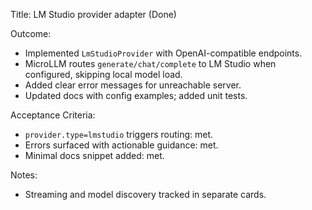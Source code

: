 Title: LM Studio provider adapter (Done)

Outcome:
- Implemented `LmStudioProvider` with OpenAI-compatible endpoints.
- MicroLLM routes `generate/chat/complete` to LM Studio when configured, skipping local model load.
- Added clear error messages for unreachable server.
- Updated docs with config examples; added unit tests.

Acceptance Criteria:
- `provider.type=lmstudio` triggers routing: met.
- Errors surfaced with actionable guidance: met.
- Minimal docs snippet added: met.

Notes:
- Streaming and model discovery tracked in separate cards.

